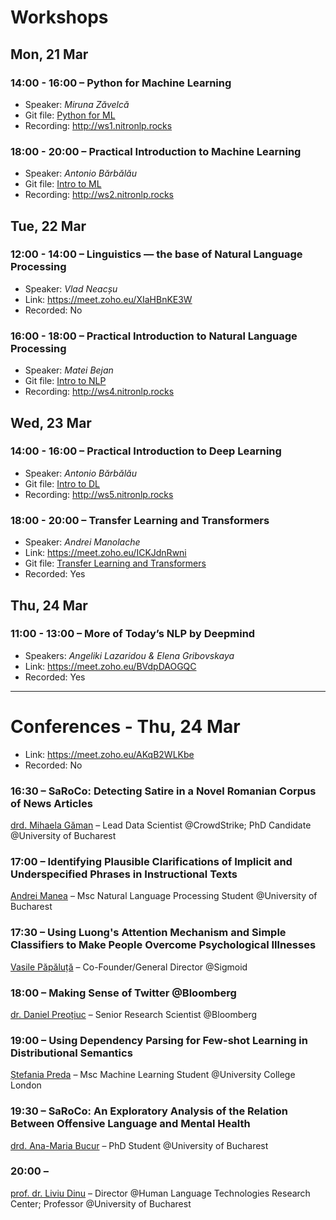 # Workshops

## Mon, 21 Mar

### 14:00 - 16:00 – Python for Machine Learning

* Speaker: _Miruna Zăvelcă_
* Git file: [Python for ML](Python%20for%20ML/)
* Recording: http://ws1.nitronlp.rocks

### 18:00 - 20:00 – Practical Introduction to Machine Learning

* Speaker: _Antonio Bărbălău_
* Git file: [Intro to ML](Intro%20to%20ML/)
* Recording: http://ws2.nitronlp.rocks

## Tue, 22 Mar

### 12:00 - 14:00 – Linguistics — the base of Natural Language Processing

* Speaker: _Vlad Neacșu_
* Link: https://meet.zoho.eu/XIaHBnKE3W
* Recorded: No

### 16:00 - 18:00 – Practical Introduction to Natural Language Processing

* Speaker: _Matei Bejan_
* Git file: [Intro to NLP](Intro%20to%20NLP/)
* Recording: http://ws4.nitronlp.rocks

## Wed, 23 Mar

### 14:00 - 16:00 – Practical Introduction to Deep Learning

* Speaker: _Antonio Bărbălău_
* Git file: [Intro to DL](Intro%20to%20DL/)
* Recording: http://ws5.nitronlp.rocks

### 18:00 - 20:00 – Transfer Learning and Transformers

* Speaker: _Andrei Manolache_
* Link: https://meet.zoho.eu/ICKJdnRwni
* Git file: [Transfer Learning and Transformers](Transfer%20Learning%20and%20Transformers/)
* Recorded: Yes

## Thu, 24 Mar

### 11:00 - 13:00 – More of Today’s NLP by Deepmind

* Speakers: _Angeliki Lazaridou & Elena Gribovskaya_
* Link: https://meet.zoho.eu/BVdpDAOGQC
* Recorded: Yes

---

# Conferences - Thu, 24 Mar

* Link: https://meet.zoho.eu/AKqB2WLKbe
* Recorded: No

### 16:30 – SaRoCo: Detecting Satire in a Novel Romanian Corpus of News Articles

[drd. Mihaela Găman](https://www.linkedin.com/in/mihaela-găman-0470149b/) – Lead Data Scientist @CrowdStrike; PhD Candidate @University of Bucharest

### 17:00 – Identifying Plausible Clarifications of Implicit and Underspecified Phrases in Instructional Texts

[Andrei Manea](https://www.linkedin.com/in/andrei-manea-1426bb173/) – Msc Natural Language Processing Student @University of Bucharest

### 17:30 – Using Luong's Attention Mechanism and Simple Classifiers to Make People Overcome Psychological Illnesses

[Vasile Păpăluță](https://www.linkedin.com/in/vasile-păpăluță/) – Co-Founder/General Director @Sigmoid

### 18:00 – Making Sense of Twitter @Bloomberg

[dr. Daniel Preoțiuc](https://www.linkedin.com/in/danielpreotiuc) – Senior Research Scientist @Bloomberg

### 19:00 – Using Dependency Parsing for Few-shot Learning in Distributional Semantics

[Ștefania Preda](https://www.linkedin.com/in/stefania-preda) – Msc Machine Learning Student @University College London

### 19:30 – SaRoCo: An Exploratory Analysis of the Relation Between Offensive Language and Mental Health

[drd. Ana-Maria Bucur](https://www.linkedin.com/in/ana-maria-bucur/) – PhD Student @University of Bucharest

### 20:00 – 

[prof. dr. Liviu Dinu](https://nlp.unibuc.ro/people/liviu.html) – Director @Human Language Technologies Research Center; Professor @University of Bucharest
